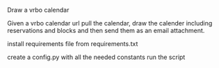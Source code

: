 Draw a vrbo calendar 

Given a vrbo calendar url pull the calendar, draw the calender including reservations and blocks and then send them as an email attachment. 

install requirements file from requirements.txt 

create a config.py with all the needed constants 
run the script 

